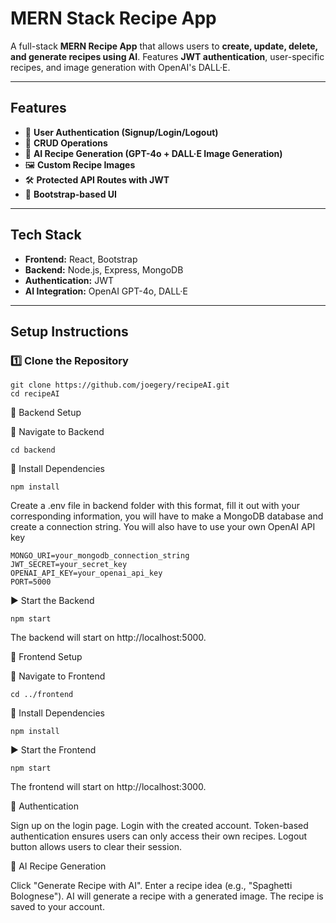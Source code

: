 # MERN Stack Recipe App

A full-stack **MERN Recipe App** that allows users to **create, update, delete, and generate recipes using AI**. Features **JWT authentication**, user-specific recipes, and image generation with OpenAI's DALL·E.

---

## Features

- 🔑 **User Authentication (Signup/Login/Logout)**
- 📜 **CRUD Operations**
- 🤖 **AI Recipe Generation (GPT-4o + DALL·E Image Generation)**
- 🖼️ **Custom Recipe Images**
- 🛠️ **Protected API Routes with JWT**
- 🎨 **Bootstrap-based UI**

---

## Tech Stack

- **Frontend:** React, Bootstrap
- **Backend:** Node.js, Express, MongoDB
- **Authentication:** JWT
- **AI Integration:** OpenAI GPT-4o, DALL·E

---

## Setup Instructions

### 1️⃣ Clone the Repository

```
git clone https://github.com/joegery/recipeAI.git
cd recipeAI
```

🔹 Backend Setup

📂 Navigate to Backend

```
cd backend
```

📌 Install Dependencies

```
npm install
```

Create a .env file in backend folder with this format, fill it out with your corresponding information, you will have to make a MongoDB database and create a connection string. You will also have to use your own OpenAI API key

```
MONGO_URI=your_mongodb_connection_string
JWT_SECRET=your_secret_key
OPENAI_API_KEY=your_openai_api_key
PORT=5000
```

▶️ Start the Backend

```
npm start
```

The backend will start on http://localhost:5000.

🔹 Frontend Setup

📂 Navigate to Frontend

```
cd ../frontend
```

📌 Install Dependencies

```
npm install
```

▶️ Start the Frontend

```
npm start
```

The frontend will start on http://localhost:3000.

🔑 Authentication

Sign up on the login page.
Login with the created account.
Token-based authentication ensures users can only access their own recipes.
Logout button allows users to clear their session.

🤖 AI Recipe Generation

Click "Generate Recipe with AI".
Enter a recipe idea (e.g., "Spaghetti Bolognese").
AI will generate a recipe with a generated image.
The recipe is saved to your account.
